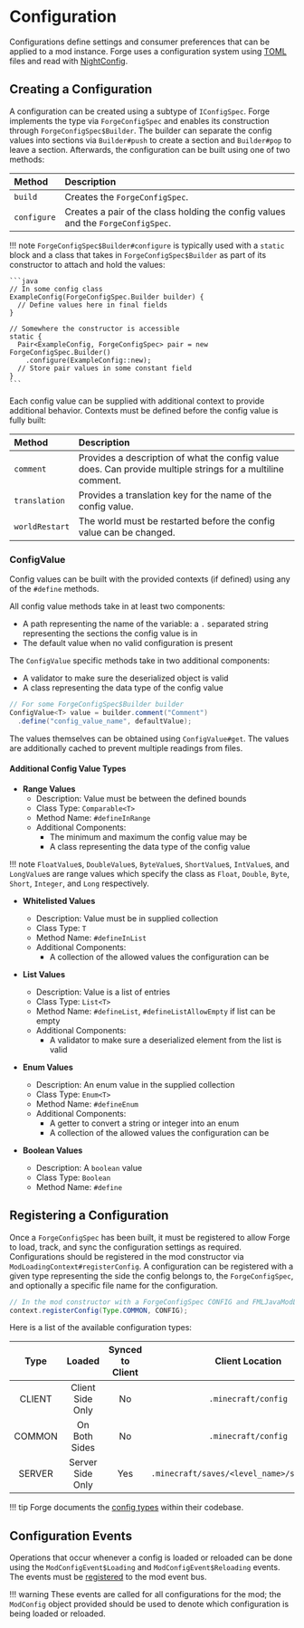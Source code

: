 Configuration
=============

Configurations define settings and consumer preferences that can be applied to a mod instance. Forge uses a configuration system using [TOML][toml] files and read with [NightConfig][nightconfig].

Creating a Configuration
------------------------

A configuration can be created using a subtype of `IConfigSpec`. Forge implements the type via `ForgeConfigSpec` and enables its construction through `ForgeConfigSpec$Builder`. The builder can separate the config values into sections via `Builder#push` to create a section and `Builder#pop` to leave a section. Afterwards, the configuration can be built using one of two methods:

 Method     | Description
 :---       | :---
`build`     | Creates the `ForgeConfigSpec`.
`configure` | Creates a pair of the class holding the config values and the `ForgeConfigSpec`.

!!! note
    `ForgeConfigSpec$Builder#configure` is typically used with a `static` block and a class that takes in `ForgeConfigSpec$Builder` as part of its constructor to attach and hold the values:

    ```java
    // In some config class
    ExampleConfig(ForgeConfigSpec.Builder builder) {
      // Define values here in final fields
    }

    // Somewhere the constructor is accessible
    static {
      Pair<ExampleConfig, ForgeConfigSpec> pair = new ForgeConfigSpec.Builder()
        .configure(ExampleConfig::new);
      // Store pair values in some constant field
    }
    ```

Each config value can be supplied with additional context to provide additional behavior. Contexts must be defined before the config value is fully built:

Method       | Description
:---         | :---
`comment`      | Provides a description of what the config value does. Can provide multiple strings for a multiline comment.
`translation`  | Provides a translation key for the name of the config value.
`worldRestart` | The world must be restarted before the config value can be changed.

### ConfigValue

Config values can be built with the provided contexts (if defined) using any of the `#define` methods.

All config value methods take in at least two components:

* A path representing the name of the variable: a `.` separated string representing the sections the config value is in
* The default value when no valid configuration is present

The `ConfigValue` specific methods take in two additional components:

* A validator to make sure the deserialized object is valid
* A class representing the data type of the config value

```java
// For some ForgeConfigSpec$Builder builder
ConfigValue<T> value = builder.comment("Comment")
  .define("config_value_name", defaultValue);
```

The values themselves can be obtained using `ConfigValue#get`. The values are additionally cached to prevent multiple readings from files.

#### Additional Config Value Types

* **Range Values**
    * Description: Value must be between the defined bounds
    * Class Type: `Comparable<T>`
    * Method Name: `#defineInRange`
    * Additional Components:
      * The minimum and maximum the config value may be
      * A class representing the data type of the config value

!!! note
    `FloatValue`s, `DoubleValue`s, `ByteValue`s, `ShortValue`s, `IntValue`s, and `LongValue`s are range values which specify the class as `Float`, `Double`, `Byte`, `Short`, `Integer`, and `Long` respectively.

* **Whitelisted Values**
    * Description: Value must be in supplied collection
    * Class Type: `T`
    * Method Name: `#defineInList`
    * Additional Components:
      * A collection of the allowed values the configuration can be

* **List Values**
    * Description: Value is a list of entries
    * Class Type: `List<T>`
    * Method Name: `#defineList`, `#defineListAllowEmpty` if list can be empty
    * Additional Components:
      * A validator to make sure a deserialized element from the list is valid

* **Enum Values**
    * Description: An enum value in the supplied collection
    * Class Type: `Enum<T>`
    * Method Name: `#defineEnum`
    * Additional Components:
      * A getter to convert a string or integer into an enum
      * A collection of the allowed values the configuration can be

* **Boolean Values**
    * Description: A `boolean` value
    * Class Type: `Boolean`
    * Method Name: `#define`

Registering a Configuration
---------------------------

Once a `ForgeConfigSpec` has been built, it must be registered to allow Forge to load, track, and sync the configuration settings as required. Configurations should be registered in the mod constructor via `ModLoadingContext#registerConfig`. A configuration can be registered with a given type representing the side the config belongs to, the `ForgeConfigSpec`, and optionally a specific file name for the configuration.

```java
// In the mod constructor with a ForgeConfigSpec CONFIG and FMLJavaModLoadingContext context
context.registerConfig(Type.COMMON, CONFIG);
```

Here is a list of the available configuration types:

Type   | Loaded           | Synced to Client | Client Location                              | Server Location                      | Default File Suffix
:---:  | :---:            | :---:            | :---:                                        | :---:                                | :---
CLIENT | Client Side Only | No               | `.minecraft/config`                          | N/A                                  | `-client`
COMMON | On Both Sides    | No               | `.minecraft/config`                          | `<server_folder>/config`             | `-common`
SERVER | Server Side Only | Yes              | `.minecraft/saves/<level_name>/serverconfig` | `<server_folder>/world/serverconfig` | `-server`

!!! tip
    Forge documents the [config types][type] within their codebase.

Configuration Events
--------------------

Operations that occur whenever a config is loaded or reloaded can be done using the `ModConfigEvent$Loading` and `ModConfigEvent$Reloading` events. The events must be [registered][events] to the mod event bus.

!!! warning
    These events are called for all configurations for the mod; the `ModConfig` object provided should be used to denote which configuration is being loaded or reloaded.

[toml]: https://toml.io/
[nightconfig]: https://github.com/TheElectronWill/night-config
[type]: https://github.com/MinecraftForge/MinecraftForge/blob/c3e0b071a268b02537f9d79ef8e7cd9b100db416/fmlcore/src/main/java/net/minecraftforge/fml/config/ModConfig.java#L108-L136
[events]: ../concepts/events.md#creating-an-event-handler
